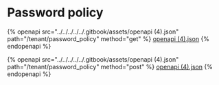 # Password policy

{% openapi src="../../../../../.gitbook/assets/openapi (4).json" path="/tenant/password_policy" method="get" %}
[openapi (4).json](<../../../../../.gitbook/assets/openapi (4).json>)
{% endopenapi %}

{% openapi src="../../../../../.gitbook/assets/openapi (4).json" path="/tenant/password_policy" method="post" %}
[openapi (4).json](<../../../../../.gitbook/assets/openapi (4).json>)
{% endopenapi %}
